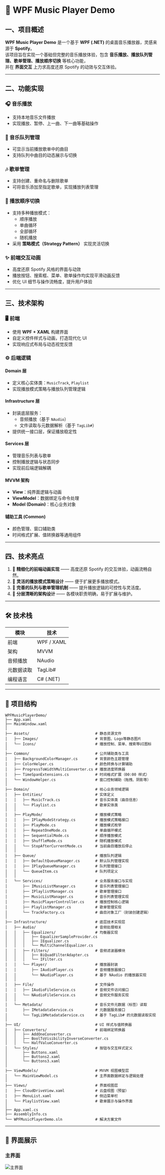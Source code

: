 # 🎵 WPF Music Player Demo

## 一、项目概述
**WPF Music Player Demo** 是一个基于 **WPF (.NET)** 的桌面音乐播放器，灵感来源于 **Spotify**。  
该项目旨在实现一个基础但完整的音乐播放体验，包含 **音乐播放、播放队列管理、歌单管理、播放顺序切换** 等核心功能，  
并在 **界面交互** 上力求高度还原 Spotify 的动效与交互体验。

---

## 二、功能实现

### 🎧 音乐播放
- 支持本地音乐文件播放  
- 实现播放、暂停、上一曲、下一曲等基础操作  

### 📜 音乐队列管理
- 可显示当前播放歌单中的曲目  
- 支持队列中曲目的动态展示与切换  

### 🎶 歌单管理
- 支持创建、重命名与删除歌单  
- 可将音乐添加至指定歌单，实现播放列表管理  

### 🔁 播放顺序切换
- 支持多种播放模式：
  - 顺序播放  
  - 单曲循环  
  - 全部循环  
  - 随机播放  
- 采用 **策略模式（Strategy Pattern）** 实现灵活切换  

### ✨ 前端交互动画
- 高度还原 Spotify 风格的界面与动效  
- 播放按钮、搜索框、菜单、歌单操作均实现平滑动画反馈  
- 优化 UI 细节与操作流畅度，提升用户体验  

---

## 三、技术架构

### 🖥 前端
- 使用 **WPF + XAML** 构建界面  
- 自定义控件样式与动画，打造现代化 UI  
- 实现响应式布局与动态视觉反馈  

### ⚙️ 后端逻辑

#### **Domain 层**
- 定义核心实体类：`MusicTrack`, `Playlist`  
- 实现播放模式策略与播放队列管理逻辑  

#### **Infrastructure 层**
- 封装底层服务：  
  - 音频播放（基于 `NAudio`）  
  - 文件读取与元数据解析（基于 `TagLib#`）  
- 提供统一接口层，保证播放稳定性  

#### **Services 层**
- 管理音乐列表与歌单  
- 控制播放逻辑与状态同步  
- 实现前后端逻辑解耦  

#### **MVVM 架构**
- **View**：纯界面逻辑与动画  
- **ViewModel**：数据绑定与命令处理  
- **Model (Domain)**：核心业务对象  

#### **辅助工具 (Common)**
- 颜色管理、窗口辅助类  
- 时间格式扩展、值转换器等通用组件  

---

## 四、技术亮点
1. 🎨 **精细化的前端动画实现** —— 高度还原 Spotify 的交互体验，动画流畅自然。  
2. 🧩 **灵活的播放模式策略设计** —— 便于扩展更多播放模式。  
3. 🎼 **完善的队列与歌单管理机制** —— 提升播放逻辑的可控性与灵活度。  
4. 🧱 **分层清晰的架构设计** —— 各模块职责明确，易于扩展与维护。  

---

## 🛠️ 技术栈
| 模块 | 技术 |
|------|------|
| 前端 | WPF / XAML |
| 架构 | MVVM |
| 音频播放 | NAudio |
| 元数据读取 | TagLib# |
| 编程语言 | C# (.NET) |

---

## 📂 项目结构
```plaintext
WPFMusicPlayerDemo/
├── App.xaml
├── MainWindow.xaml
│
├── Assets/                              # 静态资源文件
│   ├── Images/                          # 背景图、Logo等静态图片
│   └── Icons/                           # 播放控制、菜单、搜索等UI图标
│
├── Common/                              # 公共辅助类与工具
│   ├── BackgroundColorManager.cs        # 背景颜色主题管理
│   ├── ColorHelper.cs                   # 颜色转换与计算辅助
│   ├── ProgressToWidthMultiConverter.cs # 播放进度转换器
│   ├── TimeSpanExtensions.cs            # 时间格式扩展（00:00 样式）
│   └── WindowHelper.cs                  # 窗口控制辅助（拖拽、阴影等）
│
├── Domain/                              # 核心业务领域逻辑
│   ├── Entities/                        # 实体定义
│   │   ├── MusicTrack.cs                # 音乐实体类（曲目信息）
│   │   └── Playlist.cs                  # 歌单实体类
│   │
│   ├── PlayMode/                        # 播放模式策略
│   │   ├── IPlayModeStrategy.cs         # 播放模式策略接口
│   │   ├── PlayMode.cs                  # 播放模式枚举
│   │   ├── RepeatOneMode.cs             # 单曲循环模式
│   │   ├── SequentialMode.cs            # 顺序播放模式
│   │   ├── ShuffleMode.cs               # 随机播放模式
│   │   └── StopAfterCurrentMode.cs      # 当前曲目播放后停止
│   │
│   ├── Queue/                           # 播放队列逻辑
│   │   ├── DefaultQueueManager.cs       # 默认队列管理实现
│   │   ├── IPlayQueueManager.cs         # 队列管理接口
│   │   └── QueueItem.cs                 # 队列项定义
│   │
│   └── Services/                        # 业务服务接口与实现
│       ├── IMusicListManager.cs         # 音乐列表管理接口
│       ├── IPlaylistManager.cs          # 歌单管理接口
│       ├── MusicListManager.cs          # 音乐列表管理实现
│       ├── MusicPlayerController.cs     # 播放控制核心逻辑
│       ├── PlaylistManager.cs           # 歌单管理实现
│       └── TrackFactory.cs              # 曲目对象工厂（封装创建逻辑）
│
├── Infrastructure/                      # 底层技术实现层
│   ├── Audio/                           # 音频处理相关
│   │   ├── Equalizers/                  # 均衡器实现
│   │   │   ├── EqualizerSampleProvider.cs
│   │   │   ├── IEqualizer.cs
│   │   │   └── MultiChannelEqualizer.cs
│   │   ├── Filters/                     # 音频滤波器模块
│   │   │   ├── BiQuadFilterAdapter.cs
│   │   │   └── IFilter.cs
│   │   └── Player/                      # 播放器封装
│   │       ├── IAudioPlayer.cs          # 音频播放器接口
│   │       └── NAudioPlayer.cs          # 基于 NAudio 的播放器实现
│   │
│   ├── File/                            # 文件操作
│   │   ├── IAudioFileService.cs         # 音频文件访问接口
│   │   └── NAudioFileService.cs         # 音频文件服务实现
│   │
│   └── Metadata/                        # 音乐文件元数据（标签）读取
│       ├── IMetadataService.cs          # 元数据服务接口
│       └── TagLibMetadataService.cs     # 基于 TagLib# 的元数据读取实现
│
├── UI/                                  # UI 样式与值转换器
│   ├── Converters/                      # 前端绑定转换器
│   │   ├── AddOneConverter.cs
│   │   ├── BoolToVisibilityInverseConverter.cs
│   │   └── HalfValueConverter.cs
│   └── Styles/                          # 按钮与交互样式定义
│       ├── Buttons.xaml
│       ├── Buttons2.xaml
│       └── Buttons3.xaml
│
├── ViewModels/                          # MVVM 视图模型层
│   └── MainViewModel.cs                 # 主界面数据绑定与逻辑处理
│
├── Views/                               # 界面视图层
│   ├── CloudDriveView.xaml              # 云盘视图（预留）
│   ├── MenuList.xaml                    # 侧边菜单栏
│   └── PlaylistView.xaml                # 歌单展示与操作界面
│   
├── App.xaml.cs
├── AssemblyInfo.cs
└── WPFMusicPlayerDemo.sln               # 解决方案文件
```

---

## 📸 界面展示

### 主界面

![主界面](Assets/Demo.png)
